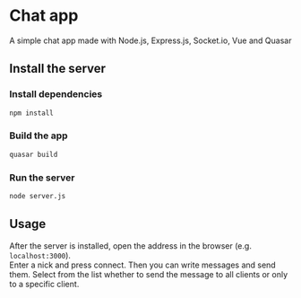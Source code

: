 # Chat app

A simple chat app made with Node.js, Express.js, Socket.io, Vue and Quasar

## Install the server

### Install dependencies

```bash
npm install
```

### Build the app

```bash
quasar build
```

### Run the server

```bash
node server.js
```

## Usage

After the server is installed, open the address in the browser (e.g. `localhost:3000`).  
Enter a nick and press connect. Then you can write messages and send them. Select from the list whether to send the message to all clients or only to a specific client.
